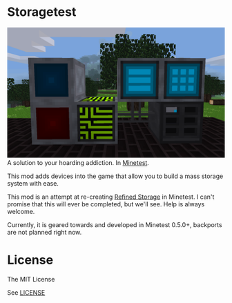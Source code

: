 # Storagetest
![](screenshot.png)
A solution to your hoarding addiction. In [Minetest](http://minetest.net).

This mod adds devices into the game that allow you to build a mass storage system with ease.

This mod is an attempt at re-creating [Refined Storage](https://github.com/raoulvdberge/refinedstorage) 
in Minetest. I can't promise that this will ever be completed, but we'll see. Help is always welcome.

Currently, it is geared towards and developed in Minetest 0.5.0+, backports are not planned right now.

# License
The MIT License

See [LICENSE](LICENSE.txt)

